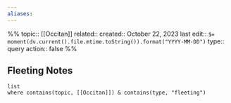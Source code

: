 ```yaml
---
aliases:
---
```

%%
topic:: [[Occitan]]
related:: 
created:: October 22, 2023
last edit:: `$= moment(dv.current().file.mtime.toString()).format("YYYY-MM-DD")`
type:: query
action:: false
%%
## Fleeting Notes
```dataview
list
where contains(topic, [[Occitan]]) & contains(type, "fleeting")
```